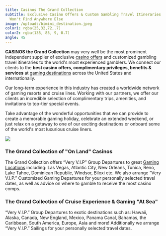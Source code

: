 ```yaml
---
title: Casinos The Grand Collection
subtitle: Exclusive Casino Offers & Custom Gambling Travel Itineraries That You
  Won't Find Anywhere Else
image: /uploads/bimini_destination.jpeg
color1: rgba(25,32,72,.7)
color2: rgba(135, 85, 9, 0.7)
angle: 45
---
```


**CASINOS the Grand Collection** may very well be the most prominent independent supplier of exclusive [casino offers](/news) and customized gambling travel itineraries to the world's most experienced gamblers. We connect our clients to the **best casino offers, complimentary privileges, benefits & services** at [gaming destinations](/casinos) across the United States and internationally.

Our long-term experience in this industry has created a worldwide network of gaming resorts and cruise lines. Working with our partners, we offer our clients an incredible selection of complimentary trips, amenities, and invitations to top-tier special events.

Take advantage of the wonderful opportunities that we can provide to create a memorable gaming holiday, celebrate an extended weekend, or just relax on a getaway to one of our exciting destinations or onboard some of the world's most luxurious cruise liners.

![](/uploads/banner-home-199e358dff13760b46a31f1e19cd0d774fc2d578c8c9565fcd212127370a3875.jpg)

### The Grand Collection of "On Land" Casinos

The Grand Collection offers “Very V.I.P” Group Departures to great [Gaming Locations](/casinos) including: Las Vegas, Atlantic City, New Orleans, Tunica, Reno, Lake Tahoe, Dominican Republic, Windsor, Biloxi etc. We also arrange “Very V.I.P.” Customized Gaming Departures for your personally selected travel dates, as well as advice on where to gamble to receive the most casino comps.

### The Grand Collection of Cruise Experience & Gaming "At Sea"

“Very V.I.P.” Group Departures to exotic destinations such as: Hawaii, Alaska, Canada, New England, Mexico, Panama Canal, Bahamas, the Caribbean, South America, Europe, Asia and more! Additionally we arrange “Very V.I.P.” Sailings for your personally selected travel dates.
